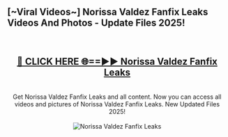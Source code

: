 <h2>[~Viral Videos~] Norissa Valdez Fanfix Leaks Videos And Photos - Update Files 2025!</h2>
<br>
<div align="center">
<h2><a href="https://top-ai-tools.click/QrbHav" rel="nofollow">🔴 CLICK HERE 🌐==►► Norissa Valdez Fanfix Leaks</a></h2>
<br>
Get Norissa Valdez Fanfix Leaks and all content. Now you can access all videos and pictures of Norissa Valdez Fanfix Leaks. New Updated Files 2025!
<br>
<br>
<a href="https://top-ai-tools.click/QrbHav" rel="nofollow" data-target="animated-image.originalLink"><img src="https://i.ibb.co.com/WyWwxjT/player-gif2.gif" alt="Norissa Valdez Fanfix Leaks" style="max-width: 100%; display: inline-block;" data-target="animated-image.originalImage"></a>
</div>
<br>
